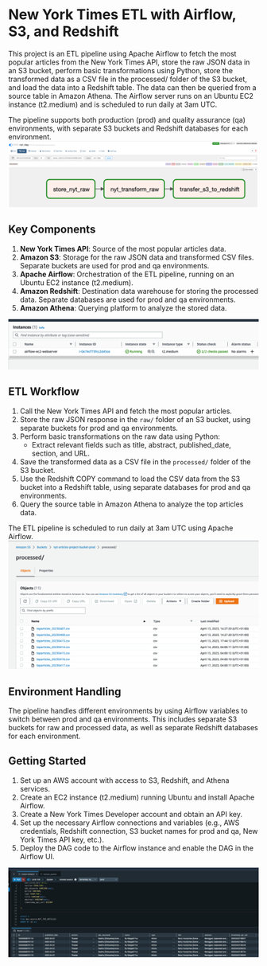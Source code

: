 # New York Times ETL with Airflow, S3, and Redshift

This project is an ETL pipeline using Apache Airflow to fetch the most popular articles from the New York Times API, store the raw JSON data in an S3 bucket, perform basic transformations using Python, store the transformed data as a CSV file in the processed/ folder of the S3 bucket, and load the data into a Redshift table. The data can then be queried from a source table in Amazon Athena. The Airflow server runs on an Ubuntu EC2 instance (t2.medium) and is scheduled to run daily at 3am UTC.

The pipeline supports both production (prod) and quality assurance (qa) environments, with separate S3 buckets and Redshift databases for each environment.
![dag_view](./docs/dag_view.png)

## Key Components

1. **New York Times API**: Source of the most popular articles data.
2. **Amazon S3**: Storage for the raw JSON data and transformed CSV files. Separate buckets are used for prod and qa environments.
3. **Apache Airflow**: Orchestration of the ETL pipeline, running on an Ubuntu EC2 instance (t2.medium).
4. **Amazon Redshift**: Destination data warehouse for storing the processed data. Separate databases are used for prod and qa environments.
5. **Amazon Athena**: Querying platform to analyze the stored data.

![ec2](./docs/ec2.png)

## ETL Workflow

1. Call the New York Times API and fetch the most popular articles.
2. Store the raw JSON response in the `raw/` folder of an S3 bucket, using separate buckets for prod and qa environments.
3. Perform basic transformations on the raw data using Python:
    - Extract relevant fields such as title, abstract, published_date, section, and URL.
4. Save the transformed data as a CSV file in the `processed/` folder of the S3 bucket.
5. Use the Redshift COPY command to load the CSV data from the S3 bucket into a Redshift table, using separate databases for prod and qa environments.
6. Query the source table in Amazon Athena to analyze the top articles data.

The ETL pipeline is scheduled to run daily at 3am UTC using Apache Airflow.
![prod_bucket](./docs/prod_bucket.png)

## Environment Handling

The pipeline handles different environments by using Airflow variables to switch between prod and qa environments. This includes separate S3 buckets for raw and processed data, as well as separate Redshift databases for each environment.

## Getting Started

1. Set up an AWS account with access to S3, Redshift, and Athena services.
2. Create an EC2 instance (t2.medium) running Ubuntu and install Apache Airflow.
3. Create a New York Times Developer account and obtain an API key.
4. Set up the necessary Airflow connections and variables (e.g., AWS credentials, Redshift connection, S3 bucket names for prod and qa, New York Times API key, etc.).
5. Deploy the DAG code to the Airflow instance and enable the DAG in the Airflow UI.

![athena_query](./docs/athena_query.png)
